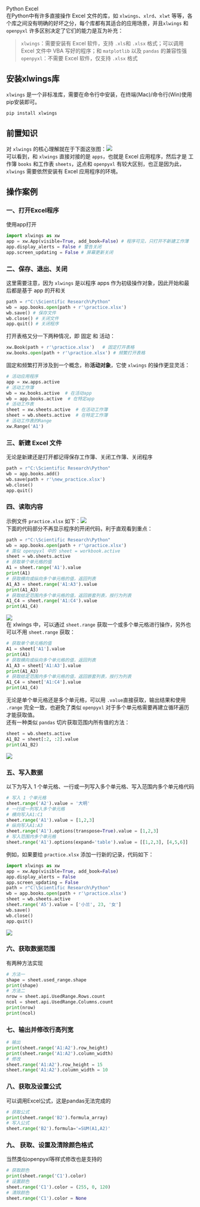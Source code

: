 Python Excel<br />在Python中有许多直接操作 Excel 文件的库，如 `xlwings`、`xlrd`、`xlwt` 等等，各个库之间没有明确的好坏之分，每个库都有其适合的应用场景，并且`xlwings` 和 `openpyxl` 许多区别决定了它们的能力是互为补充：
> `xlwings`：需要安装有 Excel 软件，支持 `.xls`和 `.xlsx` 格式；可以调用 Excel 文件中 VBA 写好的程序；和 `matplotlib` 以及 `pandas` 的兼容性强
> `openpyxl`：不需要 Excel 软件，仅支持 `.xlsx` 格式

<a name="BIJjk"></a>
## 安装xlwings库
`xlwings` 是一个非标准库，需要在命令行中安装，在终端(Mac)/命令行(Win)使用pip安装即可。
```bash
pip install xlwings
```
<a name="HNN5A"></a>
## 前置知识
对 `xlwings` 的核心理解就在于下面这张图：![](./img/1613542786338-1c0f6a18-713c-465c-93f6-6e999fde977a.webp)<br />可以看到，和 `xlwings` 直接对接的是 `apps`，也就是 Excel 应用程序，然后才是 工作簿 `books` 和工作表 `sheets`，这点和 `openpyxl` 有较大区别，也正是因为此，`xlwings` 需要依然安装有 Excel 应用程序的环境。
<a name="IuuTK"></a>
## 操作案例
<a name="7EBvW"></a>
### 一、打开Excel程序
使用app打开
```python
import xlwings as xw
app = xw.App(visible=True, add_book=False) # 程序可见，只打开不新建工作薄
app.display_alerts = False # 警告关闭
app.screen_updating = False # 屏幕更新关闭
```
<a name="T0fML"></a>
### 二、保存、退出、关闭
这里需要注意，因为 `xlwings` 是以程序 apps 作为初级操作对象，因此开始和最后都是基于 app 的开和关
```python
path = r"C:\Scientific Research\Python"
wb = app.books.open(path + r'\practice.xlsx')
wb.save() # 保存文件
wb.close() # 关闭文件
app.quit() # 关闭程序
```
打开表格又分一下两种情况，即 固定 和 活动：
```python
xw.Book(path + r'\practice.xlsx')   # 固定打开表格
xw.books.open(path + r'\practice.xlsx') # 频繁打开表格
```
固定和频繁打开涉及到一个概念，称**活动对象**，它使 `xlwings` 的操作更显灵活：
```python
# 活动应用程序
app = xw.apps.active
# 活动工作簿
wb = xw.books.active  # 在活动app
wb = app.books.active  # 在特定app
# 活动工作表
sheet = xw.sheets.active  # 在活动工作簿
sheet = wb.sheets.active  # 在特定工作簿
# 活动工作表的Range
xw.Range('A1')
```
<a name="187c0956"></a>
### 三、新建 Excel 文件
无论是新建还是打开都记得保存工作簿、关闭工作簿、关闭程序
```python
path = r"C:\Scientific Research\Python"
wb = app.books.add()
wb.save(path + r'\new_practice.xlsx') 
wb.close() 
app.quit()
```
<a name="3LIsr"></a>
### 四、读取内容
示例文件 `practice.xlsx` 如下：![](./img/1613542786219-f8e69797-fed4-45d6-b05d-ed3e85e55dce.webp)<br />下面的代码部分不再显示程序的开闭代码，利于直观看到重点：
```python
path = r"C:\Scientific Research\Python"
wb = app.books.open(path + r'\practice.xlsx')
# 类似 openpyxl 中的 sheet = workbook.active
sheet = wb.sheets.active
# 获取单个单元格的值
A1 = sheet.range('A1').value
print(A1)
# 获取横向或纵向多个单元格的值，返回列表
A1_A3 = sheet.range('A1:A3').value
print(A1_A3)
# 获取给定范围内多个单元格的值，返回嵌套列表，按行为列表
A1_C4 = sheet.range('A1:C4').value
print(A1_C4)
```
![](./img/1613542786229-fbc29186-584f-41a0-a637-1acd04e7f66b.webp)<br />在 xlwings 中，可以通过 `sheet.range` 获取一个或多个单元格进行操作，另外也可以不用 `sheet.range` 获取：
```python
# 获取单个单元格的值
A1 = sheet['A1'].value
print(A1)
# 获取横向或纵向多个单元格的值，返回列表
A1_A3 = sheet['A1:A3'].value
print(A1_A3)
# 获取给定范围内多个单元格的值，返回嵌套列表，按行为列表
A1_C4 = sheet['A1:C4'].value
print(A1_C4)
```
无论是单个单元格还是多个单元格，可以用 `.value`直接获取，输出结果和使用 `.range` 完全一致，也避免了类似 `openpyxl` 对于多个单元格需要再建立循环遍历才能获取值。<br />还有一种类似 `pandas` 切片获取范围内所有值的方法：
```python
sheet = wb.sheets.active
A1_B2 = sheet[:2, :2].value
print(A1_B2)
```
![](./img/1613542786239-d92ece33-55fc-4407-af91-4a5cb8e0d82c.webp)
<a name="626d1b83"></a>
### 五、写入数据
以下为写入 1 个单元格、一行或一列写入多个单元格、写入范围内多个单元格代码
```python
# 写入 1 个单元格
sheet.range('A2').value = '大明'
# 一行或一列写入多个单元格
# 横向写入A1:C1
sheet.range('A1').value = [1,2,3]
# 纵向写入A1:A3
sheet.range('A1').options(transpose=True).value = [1,2,3]
# 写入范围内多个单元格
sheet.range('A1').options(expand='table').value = [[1,2,3], [4,5,6]]
```
例如，如果要给 `practice.xlsx` 添加一行新的记录，代码如下：
```python
import xlwings as xw
app = xw.App(visible=True, add_book=False)
app.display_alerts = False
app.screen_updating = False
path = r"C:\Scientific Research\Python"
wb = app.books.open(path + r'\practice.xlsx')
sheet = wb.sheets.active
sheet.range('A5').value = ['小兰', 23, '女']
wb.save()
wb.close()
app.quit()
```
![](./img/1613542786232-1d935177-c698-4c04-bd40-b72a99b8e704.webp)
<a name="nNskZ"></a>
### 六、获取数据范围
有两种方法实现
```python
# 方法一
shape = sheet.used_range.shape
print(shape)
# 方法二
nrow = sheet.api.UsedRange.Rows.count
ncol = sheet.api.UsedRange.Columns.count
print(nrow)
print(ncol)
```
<a name="3U2eM"></a>
### 七、输出并修改行高列宽
```python
# 输出
print(sheet.range('A1:A2').row_height)
print(sheet.range('A1:A2').column_width)
# 修改
sheet.range('A1:A2').row_height = 15
sheet.range('A1:A2').column_width = 10
```
<a name="Ogict"></a>
### 八、获取及设置公式
可以调用Excel公式，这是pandas无法完成的
```python
# 获取公式
print(sheet.range('B2').formula_array)
# 写入公式
sheet.range('B2').formula='=SUM(A1,A2)'
```
<a name="K7I21"></a>
### 九、 获取、设置及清除颜色格式
当然类似openpyxl等样式修改也是支持的
```python
# 获取颜色
print(sheet.range('C1').color)
# 设置颜色
sheet.range('C1').color = (255, 0, 120)
# 清除颜色
sheet.range('C1').color = None
```
